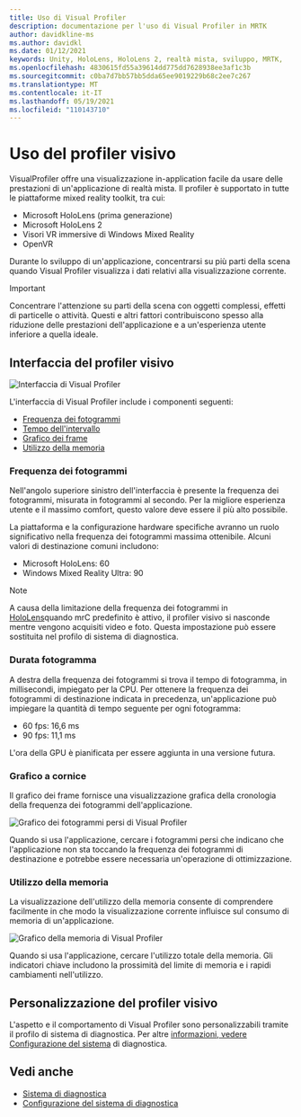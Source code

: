 ```yaml
---
title: Uso di Visual Profiler
description: documentazione per l'uso di Visual Profiler in MRTK
author: davidkline-ms
ms.author: davidkl
ms.date: 01/12/2021
keywords: Unity, HoloLens, HoloLens 2, realtà mista, sviluppo, MRTK,
ms.openlocfilehash: 4830615fd55a39614dd775dd7628938ee3af1c3b
ms.sourcegitcommit: c0ba7d7bb57bb5dda65ee9019229b68c2ee7c267
ms.translationtype: MT
ms.contentlocale: it-IT
ms.lasthandoff: 05/19/2021
ms.locfileid: "110143710"
---
```

# <a name="using-the-visual-profiler"></a>Uso del profiler visivo

VisualProfiler offre una visualizzazione in-application facile da usare delle prestazioni di un'applicazione di realtà mista. Il profiler è supportato in tutte le piattaforme mixed reality toolkit, tra cui:

- Microsoft HoloLens (prima generazione)
- Microsoft HoloLens 2
- Visori VR immersive di Windows Mixed Reality
- OpenVR

Durante lo sviluppo di un'applicazione, concentrarsi su più parti della scena quando Visual Profiler visualizza i dati relativi alla visualizzazione corrente.

> [!IMPORTANT]
> Concentrare l'attenzione su parti della scena con oggetti complessi, effetti di particelle o attività. Questi e altri fattori contribuiscono spesso alla riduzione delle prestazioni dell'applicazione e a un'esperienza utente inferiore a quella ideale.

## <a name="visual-profiler-interface"></a>Interfaccia del profiler visivo

![Interfaccia di Visual Profiler](../images/diagnostics/VisualProfiler.png)

L'interfaccia di Visual Profiler include i componenti seguenti:

- [Frequenza dei fotogrammi](#frame-rate)
- [Tempo dell'intervallo](#frame-time)
- [Grafico dei frame](#frame-graph)
- [Utilizzo della memoria](#memory-utilization)

### <a name="frame-rate"></a>Frequenza dei fotogrammi

Nell'angolo superiore sinistro dell'interfaccia è presente la frequenza dei fotogrammi, misurata in fotogrammi al secondo. Per la migliore esperienza utente e il massimo comfort, questo valore deve essere il più alto possibile.

La piattaforma e la configurazione hardware specifiche avranno un ruolo significativo nella frequenza dei fotogrammi massima ottenibile. Alcuni valori di destinazione comuni includono:

- Microsoft HoloLens: 60
- Windows Mixed Reality Ultra: 90

> [!NOTE]
> A causa della limitazione della frequenza dei fotogrammi in [HoloLens](/windows/mixed-reality/mixed-reality-capture-for-developers#what-to-expect-when-mrc-is-enabled-on-hololens)quando mrC predefinito è attivo, il profiler visivo si nasconde mentre vengono acquisiti video e foto. Questa impostazione può essere sostituita nel profilo di sistema di diagnostica.

### <a name="frame-time"></a>Durata fotogramma

A destra della frequenza dei fotogrammi si trova il tempo di fotogramma, in millisecondi, impiegato per la CPU. Per ottenere la frequenza dei fotogrammi di destinazione indicata in precedenza, un'applicazione può impiegare la quantità di tempo seguente per ogni fotogramma:

- 60 fps: 16,6 ms
- 90 fps: 11,1 ms

L'ora della GPU è pianificata per essere aggiunta in una versione futura.

### <a name="frame-graph"></a>Grafico a cornice

Il grafico dei frame fornisce una visualizzazione grafica della cronologia della frequenza dei fotogrammi dell'applicazione.

![Grafico dei fotogrammi persi di Visual Profiler](../images/diagnostics/VisualProfilerMissedFrames.png)

Quando si usa l'applicazione, cercare i fotogrammi persi che indicano che l'applicazione non sta toccando la frequenza dei fotogrammi di destinazione e potrebbe essere necessaria un'operazione di ottimizzazione.

### <a name="memory-utilization"></a>Utilizzo della memoria

La visualizzazione dell'utilizzo della memoria consente di comprendere facilmente in che modo la visualizzazione corrente influisce sul consumo di memoria di un'applicazione.

![Grafico della memoria di Visual Profiler](../images/diagnostics/VisualProfilerMemory.png)

Quando si usa l'applicazione, cercare l'utilizzo totale della memoria. Gli indicatori chiave includono la prossimità del limite di memoria e i rapidi cambiamenti nell'utilizzo.

## <a name="customizing-the-visual-profiler"></a>Personalizzazione del profiler visivo

L'aspetto e il comportamento di Visual Profiler sono personalizzabili tramite il profilo di sistema di diagnostica. Per altre [informazioni, vedere Configurazione del sistema](configuring-diagnostics.md) di diagnostica.

## <a name="see-also"></a>Vedi anche

- [Sistema di diagnostica](diagnostics-system-getting-started.md)
- [Configurazione del sistema di diagnostica](configuring-diagnostics.md)